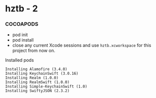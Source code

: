 hztb - 2
=============

### COCOAPODS
 - pod init
 - pod install
 - close any current Xcode sessions and use `hztb.xcworkspace` for this project from now on.

Installed pods
```
Installing Alamofire (3.4.0)
Installing KeychainSwift (3.0.16)
Installing Realm (1.0.0)
Installing RealmSwift (1.0.0)
Installing Simple-KeychainSwift (1.0)
Installing SwiftyJSON (2.3.2)
```